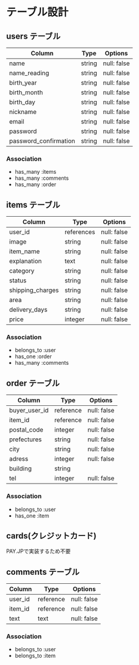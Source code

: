 # テーブル設計

## users テーブル

| Column                | Type   | Options     |
| --------------------- | ------ | ----------- |
| name                  | string | null: false |
| name_reading          | string | null: false |
| birth_year            | string | null: false |
| birth_month           | string | null: false |
| birth_day             | string | null: false |
| nickname              | string | null: false |
| email                 | string | null: false |
| password              | string | null: false |
| password_confirmation | string | null: false |

### Association

- has_many :items
- has_many :comments
- has_many :order

## items テーブル

| Column           | Type       | Options     |
| ---------------- | ---------- | ----------- |
| user_id          | references | null: false |
| image            | string     | null: false |
| item_name        | string     | null: false |
| explanation      | text       | null: false |
| category         | string     | null: false |
| status           | string     | null: false |
| shipping_charges | string     | null: false |
| area             | string     | null: false |
| delivery_days    | string     | null: false |
| price            | integer    | null: false |

### Association

- belongs_to :user
- has_one :order
- has_many :comments

## order テーブル

| Column        | Type      | Options     |
| --------------| --------- | ----------- |
| buyer_user_id | reference | null: false |
| item_id       | reference | null: false |
| postal_code   | integer   | null: false |
| prefectures   | string    | null: false |
| city          | string    | null: false |
| adress        | integer   | null: false |
| building      | string    |             |
| tel           | integer   | null: false |

### Association

- belongs_to :user
- has_one :item

## cards(クレジットカード)
PAY.JPで実装するため不要

## comments テーブル

| Column  | Type      | Options     |
| ------- | --------- | ----------- |
| user_id | reference | null: false |
| item_id | reference | null: false |
| text    | text      | null: false |

### Association

- belongs_to :user
- belongs_to :item
